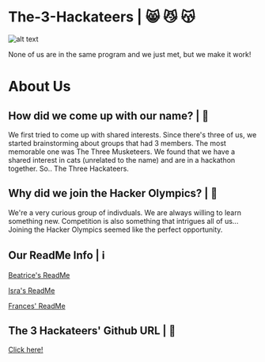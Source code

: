 # The-3-Hackateers | 😸 😼 😽
![alt text](https://static.wikia.nocookie.net/shrek/images/1/1f/Puss-in-Boots-The-Three-Diablos.png/revision/latest?cb=20120503233755)

None of us are in the same program and we just met, but we make it work!

# About Us
## How did we come up with our name? | 📔
We first tried to come up with shared interests. Since there's three of us, we started brainstorming about groups that had 3 members. The most memorable one was The Three Musketeers. We found that we have a shared interest in cats (unrelated to the name) and are in a hackathon together. So.. The Three Hackateers. 

## Why did we join the Hacker Olympics? | 🥇
We're a very curious group of indivduals. We are always willing to learn something new. Competition is also something that intrigues all of us... Joining the Hacker Olympics seemed like the perfect opportunity.

## Our ReadMe Info | ℹ️
[Beatrice's ReadMe](https://github.com/fmarque/The-3-Hackateers.git/Beatrice.md)

[Isra's ReadMe](https://github.com/fmarque/The-3-Hackateers.git/Isra.md)

[Frances' ReadMe](https://github.com/fmarque/The-3-Hackateers.git/Frances.md/)

## The 3 Hackateers' Github URL | 🔗
[Click here!](https://github.com/fmarque/The-3-Hackateers.git)
